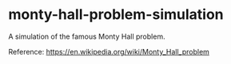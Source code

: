 # monty-hall-problem-simulation
A simulation of the famous Monty Hall problem.

Reference:
https://en.wikipedia.org/wiki/Monty_Hall_problem
